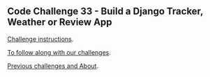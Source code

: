 ## Code Challenge 33 - Build a Django Tracker, Weather or Review App

[Challenge instructions](http://pybit.es/codechallenge33.html).

[To follow along with our challenges](https://github.com/pybites/challenges/blob/master/INSTALL.md).

[Previous challenges and About](http://pybit.es/pages/challenges.html).
